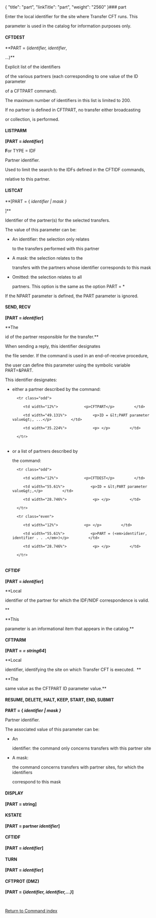 {
    "title": "part",
    "linkTitle": "part",
    "weight": "2560"
}### <span id="part"></span>part

Enter the local identifier for the site where Transfer CFT runs. This
parameter is used in the catalog for information purposes only.

#### CFTDEST

**PART = (*identifier, identifier*,
...)**

Explicit list of the identifiers
of the various partners (each corresponding to one value of the ID parameter
of a CFTPART command).

The maximum number of identifiers in this list is limited to 200.

If no partner is defined in CFTPART, no transfer either broadcasting
or collection, is performed.

#### LISTPARM

**\[PART = *identifier*\]**

**F**or TYPE = IDF

Partner identifier.

Used to limit the search to the IDFs defined in the CFTIDF commands,
relative to this partner.

#### LISTCAT

**\[PART = { *identifier | mask }*
\]**

Identifier of the partner(s) for the selected transfers.

The value of this parameter can be:

-   An identifier: the selection only relates
    to the transfers performed with this partner
-   A mask: the selection relates to the
    transfers with the partners whose identifier corresponds to this mask
-   Omitted: the selection relates to all
    partners. This option is the same as the option PART = \*

If the NPART parameter is defined, the PART parameter is ignored.

#### SEND, RECV

**\[PART = *identifier*\]**

**The
id of the partner responsible for the transfer.**

When sending a reply, this identifier designates
the file sender. If the command is used in an end-of-receive procedure,
the user can define this parameter using the symbolic variable PART=&PART.

This identifier designates:

-   either a partner described by the command:
    <table data-cellspacing="0" width="90%">
       <tbody>
          <tr class="odd">
             <td width="12%">            <p>CFTPART</p>         </td>
             <td width="49.131%">            <p>ID = &lt;PART parameter value&gt;, ...</p>         </td>
             <td width="35.224%">            <p> </p>         </td>
          </tr>
       </tbody>
    </table>

<!-- -->

-   or a list of partners described by
    the command:
    <table data-cellspacing="0" width="90%">
       <tbody>
          <tr class="odd">
             <td width="12%">            <p>CFTDEST</p>         </td>
             <td width="55.61%">            <p>ID = &lt;PART parameter value&gt;,</p>         </td>
             <td width="28.746%">            <p> </p>         </td>
          </tr>
          <tr class="even">
             <td width="12%">            <p> </p>         </td>
             <td width="55.61%">            <p>PART = (<em>identifier, identifier . . .</em>)</p>         </td>
             <td width="28.746%">            <p> </p>         </td>
          </tr>
       </tbody>
    </table>

#### CFTIDF

**\[PART = *identifier*\]**

**Local
identifier of the partner for which the IDF/NIDF correspondence is valid.
**

**This
parameter is an informational item that appears in the catalog.**

#### **C**FTPARM

**\[PART = *= *string64**\]**

**Local
identifier, identifying the site on which Transfer CFT is executed.  **

**The
same value as the CFTPART ID parameter value.**

#### RESUME, DELETE, HALT, KEEP, START, END, SUBMIT

**PART = { *identifier | mask }***

Partner identifier.

The associated value of this parameter can be:

-   An
    identifier: the command only concerns transfers with this partner site
-   A mask:
    the command concerns transfers with partner sites, for which the identifiers
    correspond to this mask

#### DISPLAY

**\[PART = string\]**

#### KSTATE

**\[PART = partner *identifier*\]**

#### CFTIDF

**\[PART = *identifier*\]**

#### TURN

**\[PART = *identifier*\]**

#### CFTPROT (DMZ)

**\[PART = {*identifier, identifier,...}*\]**

 

[Return to Command index](../)
